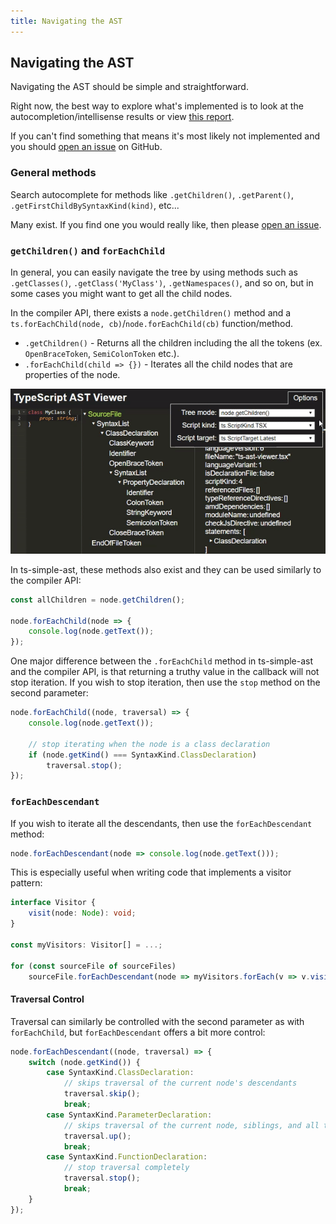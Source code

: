 ```yaml
---
title: Navigating the AST
---
```


## Navigating the AST

Navigating the AST should be simple and straightforward.

Right now, the best way to explore what's implemented is to look at the autocompletion/intellisense results
or view [this report](https://github.com/dsherret/ts-simple-ast/blob/master/wrapped-nodes.md).

If you can't find something that means it's most likely not implemented and you should [open an issue](https://github.com/dsherret/ts-simple-ast/issues) on GitHub.

### General methods

Search autocomplete for methods like `.getChildren()`, `.getParent()`, `.getFirstChildBySyntaxKind(kind)`, etc...

Many exist. If you find one you would really like, then please [open an issue](https://github.com/dsherret/ts-simple-ast/issues).

### `getChildren()` and `forEachChild`

In general, you can easily navigate the tree by using methods such as `.getClasses()`, `.getClass('MyClass')`, `.getNamespaces()`, and so on, but in some cases you might want to get all the child nodes.

In the compiler API, there exists a `node.getChildren()` method and a `ts.forEachChild(node, cb)`/`node.forEachChild(cb)` function/method.

* `.getChildren()` - Returns all the children including the all the tokens (ex. `OpenBraceToken`, `SemiColonToken` etc.).
* `.forEachChild(child => {})` - Iterates all the child nodes that are properties of the node.

[![getChildren vs forEachChild](images/getChildrenVsForEachKind.gif)](http://ts-ast-viewer.com)

In ts-simple-ast, these methods also exist and they can be used similarly to the compiler API:

```ts
const allChildren = node.getChildren();

node.forEachChild(node => {
    console.log(node.getText());
});
```

One major difference between the `.forEachChild` method in ts-simple-ast and the compiler API, is that returning a truthy value in the callback will not stop iteration. If you wish to stop iteration, then use the `stop` method on the second parameter:

```ts
node.forEachChild((node, traversal) => {
    console.log(node.getText());

    // stop iterating when the node is a class declaration
    if (node.getKind() === SyntaxKind.ClassDeclaration)
        traversal.stop();
});
```

### `forEachDescendant`

If you wish to iterate all the descendants, then use the `forEachDescendant` method:

```ts
node.forEachDescendant(node => console.log(node.getText()));
```

This is especially useful when writing code that implements a visitor pattern:

```ts ignore-error: 1109, setup: let sourceFiles: SourceFile[];
interface Visitor {
    visit(node: Node): void;
}

const myVisitors: Visitor[] = ...;

for (const sourceFile of sourceFiles)
    sourceFile.forEachDescendant(node => myVisitors.forEach(v => v.visit(node)));
```

#### Traversal Control

Traversal can similarly be controlled with the second parameter as with `forEachChild`, but
`forEachDescendant` offers a bit more control:

```ts
node.forEachDescendant((node, traversal) => {
    switch (node.getKind()) {
        case SyntaxKind.ClassDeclaration:
            // skips traversal of the current node's descendants
            traversal.skip();
            break;
        case SyntaxKind.ParameterDeclaration:
            // skips traversal of the current node, siblings, and all their descendants
            traversal.up();
            break;
        case SyntaxKind.FunctionDeclaration:
            // stop traversal completely
            traversal.stop();
            break;
    }
});
```

